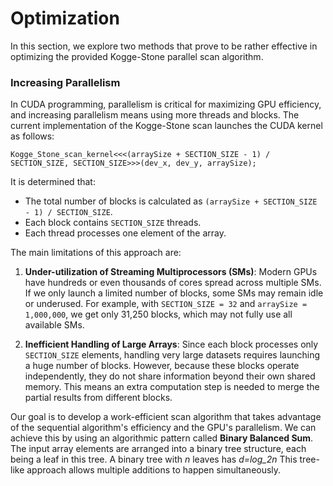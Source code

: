 # Optimization
In this section, we explore two methods that prove to be rather effective in optimizing the provided Kogge-Stone parallel scan algorithm.
### Increasing Parallelism
In CUDA programming, parallelism is critical for maximizing GPU efficiency, and increasing parallelism means using more threads and blocks. The current implementation of the Kogge-Stone scan launches the CUDA kernel as follows:
```c=
Kogge_Stone_scan_kernel<<<(arraySize + SECTION_SIZE - 1) / SECTION_SIZE, SECTION_SIZE>>>(dev_x, dev_y, arraySize);
```
It is determined that:
* The total number of blocks is calculated as `(arraySize + SECTION_SIZE - 1) / SECTION_SIZE`.
* Each block contains `SECTION_SIZE` threads.
* Each thread processes one element of the array.

The main limitations of this approach are:

1. **Under-utilization of Streaming Multiprocessors (SMs)**: Modern GPUs have hundreds or even thousands of cores spread across multiple SMs. If we only launch a limited number of blocks, some SMs may remain idle or underused. For example, with `SECTION_SIZE = 32` and `arraySize = 1,000,000`, we get only 31,250 blocks, which may not fully use all available SMs.

2. **Inefficient Handling of Large Arrays**: Since each block processes only `SECTION_SIZE` elements, handling very large datasets requires launching a huge number of blocks. However, because these blocks operate independently, they do not share information beyond their own shared memory. This means an extra computation step is needed to merge the partial results from different blocks.

Our goal is to develop a work-efficient scan algorithm that takes advantage of the sequential algorithm's efficiency and the GPU's parallelism. We can achieve this by using an algorithmic pattern called **Binary Balanced Sum**. The input array elements are arranged into a binary tree structure, each being a leaf in this tree. A binary tree with *n* leaves has *d=log_2n*
This tree-like approach allows multiple additions to happen simultaneously.
